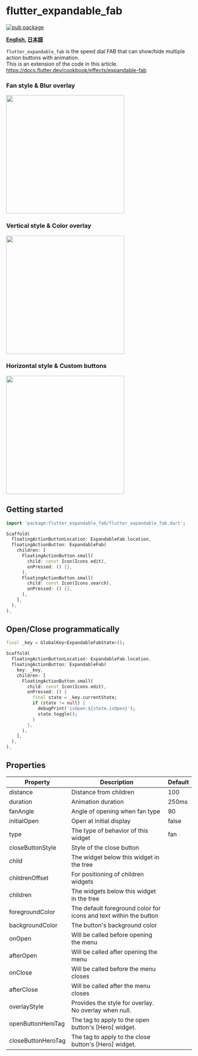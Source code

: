 # flutter_expandable_fab

[![pub package](https://img.shields.io/pub/v/flutter_expandable_fab.svg)](https://pub.dartlang.org/packages/flutter_expandable_fab)


**[English](https://github.com/zuvola/flutter_expandable_fab/blob/master/README.md), [日本語](https://github.com/zuvola/flutter_expandable_fab/blob/master/README_jp.md)**


`flutter_expandable_fab` is the speed dial FAB that can show/hide multiple action buttons with animation.  
This is an extension of the code in this article.  
https://docs.flutter.dev/cookbook/effects/expandable-fab


### Fan style & Blur overlay

<img src="https://github.com/zuvola/flutter_expandable_fab/blob/master/example/ss/fan.gif?raw=true" width="320px"/>

### Vertical style & Color overlay

<img src="https://github.com/zuvola/flutter_expandable_fab/blob/master/example/ss/up.gif?raw=true" width="320px"/>

### Horizontal style & Custom buttons

<img src="https://github.com/zuvola/flutter_expandable_fab/blob/master/example/ss/left.gif?raw=true" width="320px"/>


## Getting started

```dart
import 'package:flutter_expandable_fab/flutter_expandable_fab.dart';

Scaffold(
  floatingActionButtonLocation: ExpandableFab.location,
  floatingActionButton: ExpandableFab(
    children: [
      FloatingActionButton.small(
        child: const Icon(Icons.edit),
        onPressed: () {},
      ),
      FloatingActionButton.small(
        child: const Icon(Icons.search),
        onPressed: () {},
      ),
    ],
  ),
),

```


## Open/Close programmatically

```dart
final _key = GlobalKey<ExpandableFabState>();

Scaffold(
  floatingActionButtonLocation: ExpandableFab.location,
  floatingActionButton: ExpandableFab(
    key: _key,
    children: [
      FloatingActionButton.small(
        child: const Icon(Icons.edit),
        onPressed: () {
          final state = _key.currentState;
          if (state != null) {
            debugPrint('isOpen:${state.isOpen}');
            state.toggle();
          }
        },
      ),
    ],
  ),
),

```


## Properties

| Property |Description| Default |
| --- | ---- | --- |
| distance | Distance from children | 100 |
| duration | Animation duration | 250ms |
| fanAngle | Angle of opening when fan type | 90 |
| initialOpen | Open at initial display | false |
| type | The type of behavior of this widget | fan |
| closeButtonStyle | Style of the close button |  |
| child | The widget below this widget in the tree |  |
| childrenOffset | For positioning of children widgets |  |
| children | The widgets below this widget in the tree |  |
| foregroundColor | The default foreground color for icons and text within the button |  |
| backgroundColor | The button's background color |  |
| onOpen | Will be called before opening the menu |  |
| afterOpen | Will be called after opening the menu |  |
| onClose | Will be called before the menu closes |  |
| afterClose | Will be called after the menu closes |  |
| overlayStyle | Provides the style for overlay. No overlay when null. |  |
| openButtonHeroTag | The tag to apply to the open button's [Hero] widget. |  |
| closeButtonHeroTag | The tag to apply to the close button's [Hero] widget. |  |
